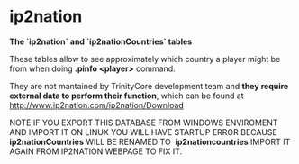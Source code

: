 # ip2nation


**The \`ip2nation\` and \`ip2nationCountries\` tables**

These tables allow to see approximately which country a player might be from when doing **.pinfo &lt;player&gt;** command.

They are not mantained by TrinityCore development team and **they require external data to perform their function**, which can be found at <http://www.ip2nation.com/ip2nation/Download>

NOTE IF YOU EXPORT THIS DATABASE FROM WINDOWS ENVIROMENT AND IMPORT IT ON LINUX YOU WILL HAVE STARTUP ERROR BECAUSE  **ip2nationCountries** WILL BE RENAMED TO  **ip2nationcountries** IMPORT IT AGAIN FROM IP2NATION WEBPAGE TO FIX IT.

 

 

 

 

 
